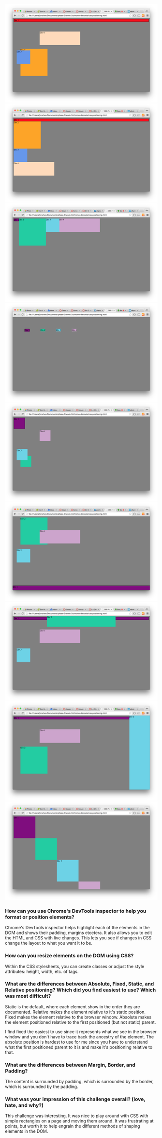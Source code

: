 ![1](imgs/1.png)
![2](imgs/2.png)
![3](imgs/3.png)
![4](imgs/4.png)
![5](imgs/5.png)
![6](imgs/6.png)
![7](imgs/7.png)
![8](imgs/8.png)
![9](imgs/9.png)

### How can you use Chrome's DevTools inspector to help you format or position elements?

Chrome's DevTools inspector helps highlight each of the elements in the DOM and shows their padding, margins etcetera. It also allows you to edit the HTML and CSS with live changes. This lets you see if changes in CSS change the layout to what you want it to be.

### How can you resize elements on the DOM using CSS?

Within the CSS stylesheets, you can create classes or adjust the style attributes: height, width, etc. of tags.

### What are the differences between Absolute, Fixed, Static, and Relative positioning? Which did you find easiest to use? Which was most difficult?

Static is the default, where each element show in the order they are documented.
Relative makes the element relative to it's static position.
Fixed makes the element relative to the browser window.
Absolute makes the element positioned relative to the first positioned (but not static) parent.

I find fixed the easiest to use since it represents what we see in the browser window and you don't have to trace back the ancestry of the element. The absolute position is hardest to use for me since you have to understand what the first positioned parent to it is and make it's positioning relative to that. 

### What are the differences between Margin, Border, and Padding?

The content is surrounded by padding, which is surrounded by the border, which is surrounded by the padding.

### What was your impression of this challenge overall? (love, hate, and why?)

This challenge was interesting. It was nice to play around with CSS with simple rectangles on a page and moving them around. It was frustrating at points, but worth it to help engrain the different methods of shaping elements in the DOM.
